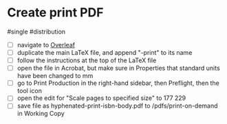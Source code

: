 # Create print PDF

#single #distribution

- [ ] navigate to [Overleaf](https://www.overleaf.com/project)
- [ ] duplicate the main LaTeX file, and append "-print" to its name
- [ ] follow the instructions at the top of the LaTeX file
- [ ] open the file in Acrobat, but make sure in Properties that standard units have been changed to mm
- [ ] go to Print Production in the right-hand sidebar, then Preflight, then the tool icon
- [ ] open the edit for "Scale pages to specified size" to 177 229
- [ ] save file as hyphenated-print-isbn-body.pdf to /pdfs/print-on-demand in Working Copy 
